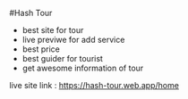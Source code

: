 #Hash Tour
* best site for tour
* live previwe for add service 
* best price 
* best guider for tourist 
* get awesome information of tour

live site link : https://hash-tour.web.app/home
